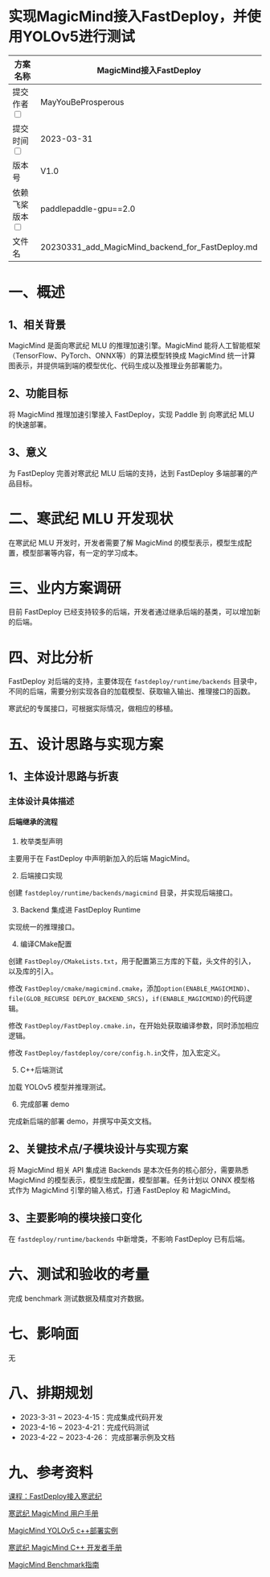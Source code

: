 # 实现MagicMind接入FastDeploy，并使用YOLOv5进行测试

| 方案名称                         |  MagicMind接入FastDeploy  | 
|----------------------------------------------------------|-------------------------------------------|
| 提交作者<input type="checkbox" class="rowselector hidden">   | MayYouBeProsperous                             | 
| 提交时间<input type="checkbox" class="rowselector hidden">   | 2023-03-31                              | 
| 版本号                                                      | V1.0                                      | 
| 依赖飞桨版本<input type="checkbox" class="rowselector hidden"> | paddlepaddle-gpu==2.0                     | 
| 文件名                                                      | 20230331_add_MagicMind_backend_for_FastDeploy.md<br> | 

# 一、概述
## 1、相关背景
MagicMind 是面向寒武纪 MLU 的推理加速引擎。MagicMind 能将人工智能框架（TensorFlow、PyTorch、ONNX等）的算法模型转换成 MagicMind 统一计算图表示，并提供端到端的模型优化、代码生成以及推理业务部署能力。


## 2、功能目标
将 MagicMind 推理加速引擎接入 FastDeploy，实现 Paddle 到 向寒武纪 MLU 的快速部署。

## 3、意义
为 FastDeploy 完善对寒武纪 MLU 后端的支持，达到 FastDeploy 多端部署的产品目标。

# 二、寒武纪 MLU 开发现状

在寒武纪 MLU 开发时，开发者需要了解 MagicMind 的模型表示，模型生成配置，模型部署等内容，有一定的学习成本。

# 三、业内方案调研

目前 FastDeploy 已经支持较多的后端，开发者通过继承后端的基类，可以增加新的后端。

# 四、对比分析

FastDeploy 对后端的支持，主要体现在 `fastdeploy/runtime/backends` 目录中，不同的后端，需要分别实现各自的加载模型、获取输入输出、推理接口的函数。

寒武纪的专属接口，可根据实际情况，做相应的移植。

# 五、设计思路与实现方案

## 1、主体设计思路与折衷

### 主体设计具体描述
#### 后端继承的流程

1. 枚举类型声明

主要用于在 FastDeploy 中声明新加入的后端 MagicMind。

2. 后端接口实现

创建 `fastdeploy/runtime/backends/magicmind` 目录，并实现后端接口。

3. Backend 集成进 FastDeploy Runtime

实现统一的推理接口。

4. 编译CMake配置

创建 `FastDeploy/CMakeLists.txt`，用于配置第三方库的下载，头文件的引入，以及库的引入。

修改 `FastDeploy/cmake/magicmind.cmake`，添加`option(ENABLE_MAGICMIND)`、`file(GLOB_RECURSE DEPLOY_BACKEND_SRCS)`，`if(ENABLE_MAGICMIND)`的代码逻辑。

修改 `FastDeploy/FastDeploy.cmake.in`，在开始处获取编译参数，同时添加相应逻辑。

修改 `FastDeploy/fastdeploy/core/config.h.in`文件，加入宏定义。

5. C++后端测试

加载 YOLOv5 模型并推理测试。

6. 完成部署 demo

完成新后端的部署 demo，并撰写中英文文档。

## 2、关键技术点/子模块设计与实现方案
将 MagicMind 相关 API 集成进 Backends 是本次任务的核心部分，需要熟悉 MagicMind 的模型表示，模型生成配置，模型部署。任务计划以 ONNX 模型格式作为 MagicMind 引擎的输入格式，打通 FastDeploy 和 MagicMind。

## 3、主要影响的模块接口变化
在 `fastdeploy/runtime/backends` 中新增类，不影响 FastDeploy 已有后端。

# 六、测试和验收的考量
完成 benchmark 测试数据及精度对齐数据。

# 七、影响面
无

# 八、排期规划
* 2023-3-31 ~ 2023-4-15：完成集成代码开发
* 2023-4-16 ~ 2023-4-21：完成代码测试
* 2023-4-22 ~ 2023-4-26： 完成部署示例及文档

# 九、参考资料

[课程：FastDeploy接入寒武纪](https://aistudio.baidu.com/aistudio/education/lessonvideo/4132579)

[寒武纪 MagicMind ⽤户⼿册](https://www.cambricon.com/docs/sdk_1.10.0/magicmind_1.1.0/user_guide/index.html)

[MagicMind YOLOv5 c++部署实例](https://gitee.com/cambricon/magicmind_cloud/tree/master/buildin/cv/detection/yolov5_v6_1_pytorch)

[寒武纪 MagicMind C++ 开发者手册](https://www.cambricon.com/docs/sdk_1.10.0/magicmind_1.1.0/developer_guide/c++/index.html)

[MagicMind Benchmark指南](https://www.cambricon.com/docs/sdk_1.10.0/magicmind_1.1.0/performance_guide/index.html)


